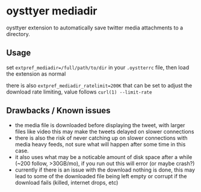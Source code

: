 # oysttyer mediadir

oysttyer extension to automatically save twitter media attachments to a directory.

## Usage
set ```extpref_mediadir=/full/path/to/dir``` in your ```.oystterrc``` file, then load the
extension as normal

there is also
```extpref_mediadir_ratelimit=200K```
that can be set to adjust the download rate limiting, value follows ```curl(1) --limit-rate```

## Drawbacks / Known issues
* the media file is downloaded before displaying the tweet, with larger files like video this may
make the tweets delayed on slower connections
* there is also the risk of never catching up on slower connections with media heavy feeds, not
sure what will happen after some time in this case.
* it also uses what may be a noticable amount of disk space after a while 
(~200 follow, >30GB/mo), if you run out this will error (or maybe crash?)
* currently if there is an issue with the download nothing is done, this may lead to some of the
downloaded file being left empty or corrupt if the download fails (killed, internet drops, etc)
